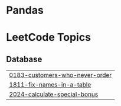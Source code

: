 # Pandas
<!---LeetCode Topics Start-->
# LeetCode Topics
## Database
|  |
| ------- |
| [0183-customers-who-never-order](https://github.com/MIHIR-110103/Pandas/tree/master/0183-customers-who-never-order) |
| [1811-fix-names-in-a-table](https://github.com/MIHIR-110103/Pandas/tree/master/1811-fix-names-in-a-table) |
| [2024-calculate-special-bonus](https://github.com/MIHIR-110103/Pandas/tree/master/2024-calculate-special-bonus) |
<!---LeetCode Topics End-->